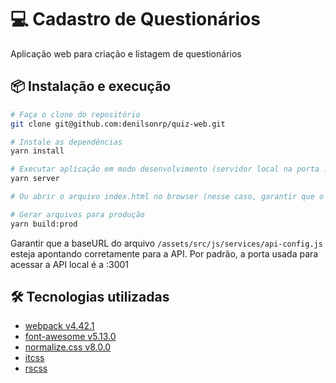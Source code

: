 # 💻 Cadastro de Questionários

Aplicação web para criação e listagem de questionários

## 📦 Instalação e execução

```bash
# Faça o clone do repositório
git clone git@github.com:denilsonrp/quiz-web.git
```

```bash
# Instale as dependências
yarn install
```

```bash
# Executar aplicação em modo desenvolvimento (servidor local na porta :9000)
yarn server

# Ou abrir o arquivo index.html no browser (nesse caso, garantir que o build atualizado para produção esteja gerado em /public/dist/)
```

```bash
# Gerar arquivos para produção
yarn build:prod
```

Garantir que a baseURL do arquivo ```/assets/src/js/services/api-config.js``` esteja apontando corretamente para a API. Por padrão, a porta usada para acessar a API local é a :3001

## 🛠️ Tecnologias utilizadas

- [webpack v4.42.1](https://webpack.js.org/)
- [font-awesome v5.13.0](https://fontawesome.com/v5.13.0/icons/)
- [normalize.css v8.0.0](https://necolas.github.io/normalize.css/8.0.0/normalize.css)
- [itcss](https://willianjusten.com.br/organizando-seu-css-com-itcss/)
- [rscss](https://willianjusten.com.br/falando-sobre-rscss/)
